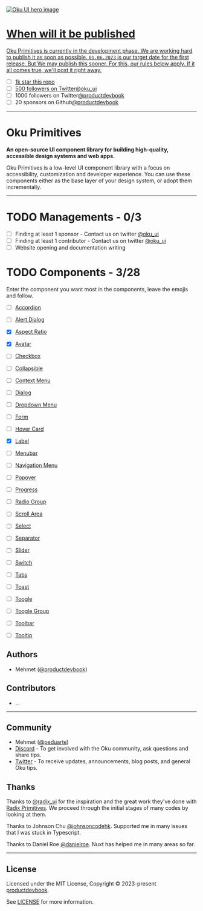 <a href="https://oku-ui.com/primitives" >
  <img alt="Oku UI hero image" src="https://github.com/oku-ui/primitives/blob/main/.github/assets/oku-ui.png?raw=true"
</a>

# When will it be published

Oku Primitives is currently in the development phase. We are working hard to publish it as soon as possible. `01.06.2023` is our target date for the first release. But We may publish this sooner. For this, our rules below apply. If it all comes true, we'll post it right away.

- [ ] 1k star this repo
- [ ] 500 followers on Twitter[@oku_ui](https://twitter.com/oku_ui)
- [ ] 1000 followers on Twitter[@productdevbook](https://twitter.com/productdevbook)
- [ ] 20 sponsors on Github[@productdevbook](https://github.com/sponsors/productdevbook)

---

# Oku Primitives

**An open-source UI component library for building high-quality, accessible design systems and web apps.**

Oku Primitives is a low-level UI component library with a focus on accessibility, customization and developer experience. You can use these components either as the base layer of your design system, or adopt them incrementally.

---

# TODO Managements - 0/3

- [ ] Finding at least 1 sponsor - Contact us on twitter [@oku_ui](https://twitter.com/oku_ui)
- [ ] Finding at least 1 contributor - Contact us on twitter [@oku_ui](https://twitter.com/oku_ui)
- [ ] Website opening and documentation writing

# TODO Components - 3/28

Enter the component you want most in the components, leave the emojis and follow.

- [ ] [Accordion](https://github.com/oku-ui/primitives/issues/3)
- [ ] [Alert Dialog](https://github.com/oku-ui/primitives/issues/4)
- [x] [Aspect Ratio](https://github.com/oku-ui/primitives/issues/1)
- [x] [Avatar](https://github.com/oku-ui/primitives/issues/5)
- [ ] [Checkbox](https://github.com/oku-ui/primitives/issues/6)
- [ ] [Collapsible](https://github.com/oku-ui/primitives/issues/7)
- [ ] [Context Menu](https://github.com/oku-ui/primitives/issues/8)
- [ ] [Dialog](https://github.com/oku-ui/primitives/issues/9)
- [ ] [Dropdown Menu](https://github.com/oku-ui/primitives/issues/10)
- [ ] [Form](https://github.com/oku-ui/primitives/issues/11)
- [ ] [Hover Card](https://github.com/oku-ui/primitives/issues/12)
- [x] [Label](https://github.com/oku-ui/primitives/issues/2)
- [ ] [Menubar](https://github.com/oku-ui/primitives/issues/13)
- [ ] [Navigation Menu](https://github.com/oku-ui/primitives/issues/14)
- [ ] [Popover](https://github.com/oku-ui/primitives/issues/15)
- [ ] [Progress](https://github.com/oku-ui/primitives/issues/16)
- [ ] [Radio Group](https://github.com/oku-ui/primitives/issues/17)
- [ ] [Scroll Area](https://github.com/oku-ui/primitives/issues/18)
- [ ] [Select](https://github.com/oku-ui/primitives/issues/19)
- [ ] [Separator](https://github.com/oku-ui/primitives/issues/20)
- [ ] [Slider](https://github.com/oku-ui/primitives/issues/21)
- [ ] [Switch](https://github.com/oku-ui/primitives/issues/22)
- [ ] [Tabs](https://github.com/oku-ui/primitives/issues/23)
- [ ] [Toast](https://github.com/oku-ui/primitives/issues/24)
- [ ] [Toogle](https://github.com/oku-ui/primitives/issues/25)
- [ ] [Toogle Group](https://github.com/oku-ui/primitives/issues/26)
- [ ] [Toolbar](https://github.com/oku-ui/primitives/issues/27)
- [ ] [Tooltip](https://github.com/oku-ui/primitives/issues/28)





## Authors

- Mehmet ([@productdevbook](https://twitter.com/productdevbook))


## Contributors

- ...

---

## Community

- Mehmet ([@peduarte](https://twitter.com/productdevbook))
- [Discord](https://chat.productdevbook.com) - To get involved with the Oku community, ask questions and share tips.
- [Twitter](https://twitter.com/oku_ui) - To receive updates, announcements, blog posts, and general Oku tips.

## Thanks

Thanks to [@radix_ui](https://github.com/radix-ui/primitives) for the inspiration and the great work they've done with [Radix Primitives](https://radix-ui.com). We proceed through the initial stages of many codes by looking at them.

Thanks to Johnson Chu [@johnsoncodehk](https://github.com/johnsoncodehk). Supported me in many issues that I was stuck in Typescript.

Thanks to Daniel Roe [@danielroe](https://github.com/danielroe). Nuxt has helped me in many areas so far.


---

## License

Licensed under the MIT License, Copyright © 2023-present [productdevbook](https://twitter.com/productdevbook).

See [LICENSE](./LICENSE) for more information.